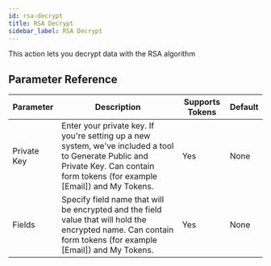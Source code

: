```yaml
---
id: rsa-decrypt
title: RSA Decrypt
sidebar_label: RSA Decrypt
---
```



This action lets you decrypt data with the RSA algorithm

## Parameter Reference
| Parameter | Description | Supports Tokens | Default |
| -- | -- | -- | -- |
| Private Key | Enter your private key. If you're setting up a new system, we've included a tool to Generate Public and Private Key. Can contain form tokens (for example [Email]) and My Tokens. | Yes | None |
| Fields | Specify field name that will be encrypted and the field value that will hold the encrypted name. Can contain form tokens (for example [Email]) and My Tokens. | Yes | None |
